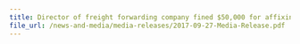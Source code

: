```yaml
---
title: Director of freight forwarding company fined $50,000 for affixing incorrect labels on goods and submitting false declarations to Singapore Customs
file_url: /news-and-media/media-releases/2017-09-27-Media-Release.pdf
---
```

